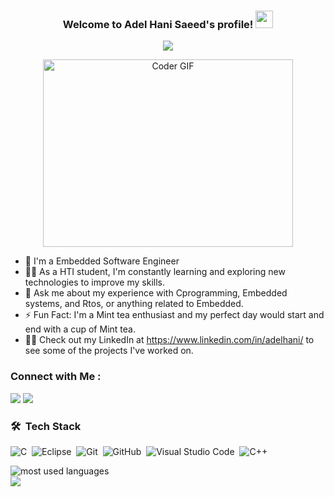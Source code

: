 

<h3 align="center">
  Welcome to Adel Hani Saeed's profile!
  <img src="https://media.giphy.com/media/hvRJCLFzcasrR4ia7z/giphy.gif" width="28">
</h3>

<!-- Typing SVG by DenverCoder1 - https://github.com/DenverCoder1/readme-typing-svg -->
<p align="center">
  <a href="https://github.com/DenverCoder1/readme-typing-svg"><img src="https://readme-typing-svg.herokuapp.com/?lines=Embedded%20Software%20Engineer;Always%20learning%20new%20things&font=Fira%20Code&center=true&width=440&height=45&color=f75c7e&vCenter=true&size=22"></a>
</p> 

<p align="center">
  <img src="https://media.giphy.com/media/SWoSkN6DxTszqIKEqv/giphy.gif" alt="Coder GIF" width="400" height="300">

- 🏢 I'm a Embedded Software Engineer
- 👨‍💻 As a HTI student, I'm constantly learning and exploring new technologies to improve my skills.
- 💬 Ask me about my experience with Cprogramming, Embedded systems, and Rtos, or anything related to Embedded.
- ⚡ Fun Fact: I'm a Mint tea enthusiast and my perfect day would start and end with a cup of Mint tea.
- 👨‍💻 Check out my LinkedIn at https://www.linkedin.com/in/adelhani/ to see some of the projects I've worked on.


### Connect with Me :

<a href="https://www.linkedin.com/in/adelhani/" target="_blank"><img src="https://img.shields.io/badge/-Adel%20Hani-0077B5?style=for-the-badge&logo=Linkedin&logoColor=white"/></a>
<a href="https://t.me/AdelHani74" target="_blank"><img src="https://img.shields.io/badge/-Adel%20Hani-0077B5?style=for-the-badge&logo=Telegram&logoColor=white"/></a>
  
### 🛠 &nbsp;Tech Stack
![C](https://img.shields.io/badge/-C-05122A?style=flat&logo=C )&nbsp;
![Eclipse](https://img.shields.io/badge/-Eclipse%20-05122A?style=flat&logo=Eclipse)&nbsp;
![Git](https://img.shields.io/badge/-Git-05122A?style=flat&logo=git)&nbsp;
![GitHub](https://img.shields.io/badge/-GitHub-05122A?style=flat&logo=github)&nbsp;
![Visual Studio Code](https://img.shields.io/badge/-Visual%20Studio%20Code-05122A?style=flat&logo=visual-studio-code&logoColor=007ACC)&nbsp;
![C++](https://img.shields.io/badge/-C++-05122A?style=flat&logo=Cplusplus)&nbsp;




<img align="left" src="https://github-readme-stats.vercel.app/api/top-langs?username=Adel-Hani-Saaed&show_icons=true&locale=en&layout=compact&theme=radical" alt="most used languages" />
<br>
<a href="https://komarev.com/ghpvc/?username=Adel-Hani-Saaed&style=for-the-badge">
    <img src="https://komarev.com/ghpvc/?username=Adel-Hani-Saaed&style=for-the-badge">
</a>

